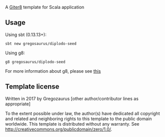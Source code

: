 A [Giter8][g8] template for Scala application

Usage
----------------

Using sbt (0.13.13+):

`sbt new gregosaurus/diplodo-seed`

Using g8:

`g8 gregosaurus/diplodo-seed`

For more information about g8, please see [this](http://www.foundweekends.org/giter8/)

Template license
----------------
Written in 2017 by Gregozaurus
[other author/contributor lines as appropriate]

To the extent possible under law, the author(s) have dedicated all copyright and related
and neighboring rights to this template to the public domain worldwide.
This template is distributed without any warranty. See <http://creativecommons.org/publicdomain/zero/1.0/>.

[g8]: http://www.foundweekends.org/giter8/
